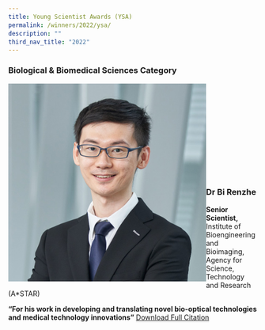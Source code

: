```yaml
---
title: Young Scientist Awards (YSA)
permalink: /winners/2022/ysa/
description: ""
third_nav_title: "2022"
---
```

### Biological & Biomedical Sciences Category
<img src="/images/Winners/2022/ysa-dr-bi-renzhe.jpg" alt="Dr Bi Renzhe" style="width:400px" align="left"/><br/><br/><br/><br/><br/><br/><br/><br/><br/><br/><br/>
### **Dr Bi Renzhe**


<b>Senior Scientist,</b> Institute of Bioengineering and Bioimaging, Agency for Science, Technology and Research (A*STAR)

<b>“For his work in developing and translating novel bio-optical technologies and medical technology innovations”</b>
[Download Full Citation](/files/Citations/2022/2022%20YSA%20Dr%20Bi%20Renzhe.pdf)

<b>
<br><br><br>